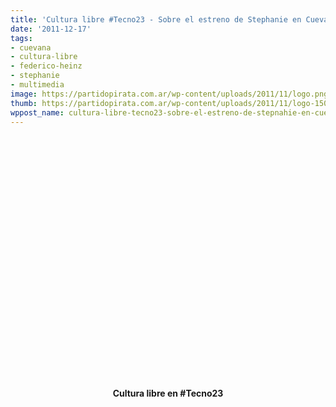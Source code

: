 ```yaml
---
title: 'Cultura libre #Tecno23 - Sobre el estreno de Stephanie en Cuevana'
date: '2011-12-17'
tags:
- cuevana
- cultura-libre
- federico-heinz
- stephanie
- multimedia
image: https://partidopirata.com.ar/wp-content/uploads/2011/11/logo.png
thumb: https://partidopirata.com.ar/wp-content/uploads/2011/11/logo-150x78.png
wppost_name: cultura-libre-tecno23-sobre-el-estreno-de-stepnahie-en-cuevana
---
```


<center>
<object style="height: 390px; width: 640px;" width="640" height="360" classid="clsid:d27cdb6e-ae6d-11cf-96b8-444553540000" codebase="http://download.macromedia.com/pub/shockwave/cabs/flash/swflash.cab#version=6,0,40,0"><param name="allowFullScreen" value="true" /><param name="allowScriptAccess" value="always" /><param name="src" value="https://www.youtube.com/v/p-7lhOfImQ4?version=3&amp;feature=player_detailpage" /><param name="allowfullscreen" value="true" /><param name="allowscriptaccess" value="always" /><embed style="height: 390px; width: 640px;" width="640" height="360" type="application/x-shockwave-flash" src="https://www.youtube.com/v/p-7lhOfImQ4?version=3&amp;feature=player_detailpage" allowFullScreen="true" allowScriptAccess="always" allowfullscreen="true" allowscriptaccess="always" /></object></center>
<p style="text-align: center;"><strong>Cultura libre en #Tecno23</strong></p>
